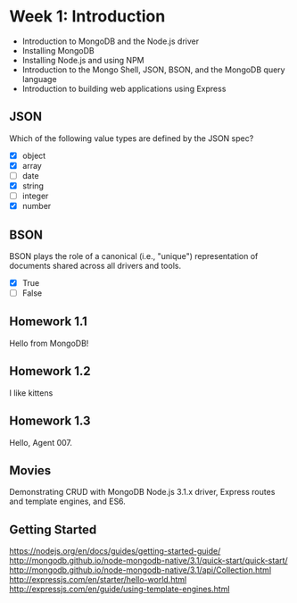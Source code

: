 # Week 1: Introduction
  - Introduction to MongoDB and the Node.js driver
  - Installing MongoDB
  - Installing Node.js and using NPM
  - Introduction to the Mongo Shell, JSON, BSON, and the MongoDB query language
  - Introduction to building web applications using Express

## JSON
Which of the following value types are defined by the JSON spec?
- [x] object
- [x] array
- [ ] date
- [x] string
- [ ] integer
- [x] number

## BSON
BSON plays the role of a canonical (i.e., "unique") representation of documents shared across all drivers and tools.
- [x] True
- [ ] False

## Homework 1.1
Hello from MongoDB!

## Homework 1.2
I like kittens

## Homework 1.3
Hello, Agent 007.

## Movies
Demonstrating CRUD with MongoDB Node.js 3.1.x driver, Express routes and template engines, and ES6.

## Getting Started
https://nodejs.org/en/docs/guides/getting-started-guide/
http://mongodb.github.io/node-mongodb-native/3.1/quick-start/quick-start/
http://mongodb.github.io/node-mongodb-native/3.1/api/Collection.html
http://expressjs.com/en/starter/hello-world.html
http://expressjs.com/en/guide/using-template-engines.html
